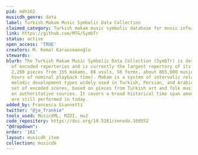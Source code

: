 ```yaml
---
pid: mdh162
musicdh_genre: data
label: Turkish Makam Music Symbolic Data Collection
claimed_category: Turkish makam music symbolic database for music information retrieval
link: https://github.com/MTG/SymbTr
status: active
open_access: 'TRUE'
creators: M. Kemal Karaosmanoğlu
stewards: 
blurb: The Turkish Makam Music Symbolic Data Collection (SymbTr) is designed for analysis
  of encoded repertories and is currently the largest repertory of its kind. It offers
  2,200 pieces from 155 makams, 88 usuls, 56 forms, about 865,000 musical notes (80
  hours of nominal playback time). Makam is a system of intervalic relationships and
  melodic development types widely used in Turkish, Persian, and Arabic music. This
  set of encoded scores, based on pieces from Turkish art and folk music, is based
  on authoritative sources. It covers a broad historical time span among pieces which
  are still performed in today.
added_by: Francesca Giannetti
twitter: "@jo_frankie"
tools_used: MusicXML, MIDI, mu2
code_repository: https://doi.org/10.5281/zenodo.160552
"@dropdown": 
order: '161'
layout: musicdh_item
collection: musicdh
---
```

